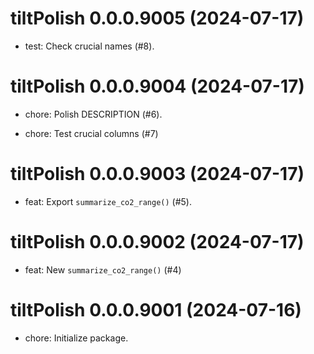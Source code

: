 <!-- NEWS.md is maintained by https://cynkra.github.io/fledge, do not edit -->

# tiltPolish 0.0.0.9005 (2024-07-17)

* test: Check crucial names (#8).

# tiltPolish 0.0.0.9004 (2024-07-17)

* chore: Polish DESCRIPTION (#6).

* chore: Test crucial columns (#7)

# tiltPolish 0.0.0.9003 (2024-07-17)

* feat: Export `summarize_co2_range()` (#5).

# tiltPolish 0.0.0.9002 (2024-07-17)

* feat: New `summarize_co2_range()` (#4)

# tiltPolish 0.0.0.9001 (2024-07-16)

* chore: Initialize package.

